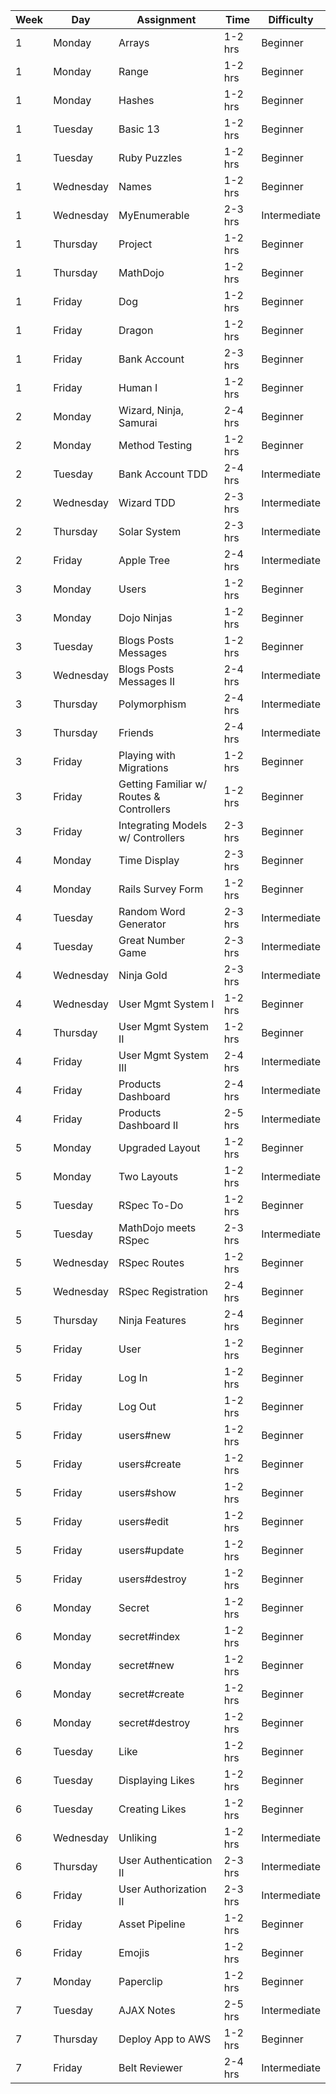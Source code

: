 |Week|Day|Assignment|Time|Difficulty|
|---|---|---|---|---|
|1|Monday|Arrays|1-2 hrs|Beginner|
|1|Monday|Range|1-2 hrs|Beginner|
|1|Monday|Hashes|1-2 hrs|Beginner|
|1|Tuesday|Basic 13|1-2 hrs|Beginner|
|1|Tuesday|Ruby Puzzles|1-2 hrs|Beginner|
|1|Wednesday|Names|1-2 hrs|Beginner|
|1|Wednesday|MyEnumerable|2-3 hrs|Intermediate|
|1|Thursday|Project|1-2 hrs|Beginner|
|1|Thursday|MathDojo|1-2 hrs|Beginner|
|1|Friday|Dog|1-2 hrs|Beginner|
|1|Friday|Dragon|1-2 hrs|Beginner|
|1|Friday|Bank Account|2-3 hrs|Beginner|
|1|Friday|Human I|1-2 hrs|Beginner|
|2|Monday|Wizard, Ninja, Samurai|2-4 hrs|Beginner|
|2|Monday|Method Testing|1-2 hrs|Beginner|
|2|Tuesday|Bank Account TDD|2-4 hrs|Intermediate|
|2|Wednesday|Wizard TDD|2-3 hrs|Intermediate|
|2|Thursday|Solar System|2-3 hrs|Intermediate|
|2|Friday|Apple Tree|2-4 hrs|Intermediate|
|3|Monday|Users|1-2 hrs|Beginner|
|3|Monday|Dojo Ninjas|1-2 hrs|Beginner|
|3|Tuesday|Blogs Posts Messages|1-2 hrs|Beginner|
|3|Wednesday|Blogs Posts Messages II|2-4 hrs|Intermediate|
|3|Thursday|Polymorphism|2-4 hrs|Intermediate|
|3|Thursday|Friends|2-4 hrs|Intermediate|
|3|Friday|Playing with Migrations|1-2 hrs|Beginner|
|3|Friday|Getting Familiar w/ Routes & Controllers|1-2 hrs|Beginner|
|3|Friday|Integrating Models w/ Controllers|2-3 hrs|Beginner|
|4|Monday|Time Display|2-3 hrs|Beginner|
|4|Monday|Rails Survey Form|1-2 hrs|Beginner|
|4|Tuesday|Random Word Generator|2-3 hrs|Intermediate|
|4|Tuesday|Great Number Game|2-3 hrs|Intermediate|
|4|Wednesday|Ninja Gold|2-3 hrs|Intermediate|
|4|Wednesday|User Mgmt System I|1-2 hrs|Beginner|
|4|Thursday|User Mgmt System II|1-2 hrs|Beginner|
|4|Friday|User Mgmt System III|2-4 hrs|Intermediate|
|4|Friday|Products Dashboard|2-4 hrs|Intermediate|
|4|Friday|Products Dashboard II|2-5 hrs|Intermediate|
|5|Monday|Upgraded Layout|1-2 hrs|Beginner|
|5|Monday|Two Layouts|1-2 hrs|Intermediate|
|5|Tuesday|RSpec To-Do|1-2 hrs|Beginner|
|5|Tuesday|MathDojo meets RSpec|2-3 hrs|Intermediate|
|5|Wednesday|RSpec Routes|1-2 hrs|Beginner|
|5|Wednesday|RSpec Registration|2-4 hrs|Beginner|
|5|Thursday|Ninja Features|2-4 hrs|Beginner|
|5|Friday|User|1-2 hrs|Beginner|
|5|Friday|Log In|1-2 hrs|Beginner|
|5|Friday|Log Out|1-2 hrs|Beginner|
|5|Friday|users#new|1-2 hrs|Beginner|
|5|Friday|users#create|1-2 hrs|Beginner|
|5|Friday|users#show|1-2 hrs|Beginner|
|5|Friday|users#edit|1-2 hrs|Beginner|
|5|Friday|users#update|1-2 hrs|Beginner|
|5|Friday|users#destroy|1-2 hrs|Beginner|
|6|Monday|Secret|1-2 hrs|Beginner|
|6|Monday|secret#index|1-2 hrs|Beginner|
|6|Monday|secret#new|1-2 hrs|Beginner|
|6|Monday|secret#create|1-2 hrs|Beginner|
|6|Monday|secret#destroy|1-2 hrs|Beginner|
|6|Tuesday|Like|1-2 hrs|Beginner|
|6|Tuesday|Displaying Likes|1-2 hrs|Beginner|
|6|Tuesday|Creating Likes|1-2 hrs|Beginner|
|6|Wednesday|Unliking|1-2 hrs|Intermediate|
|6|Thursday|User Authentication II|2-3 hrs|Intermediate|
|6|Friday|User Authorization II|2-3 hrs|Intermediate|
|6|Friday|Asset Pipeline|1-2 hrs|Beginner|
|6|Friday|Emojis|1-2 hrs|Beginner|
|7|Monday|Paperclip|1-2 hrs|Beginner|
|7|Tuesday|AJAX Notes|2-5 hrs|Intermediate|
|7|Thursday|Deploy App to AWS|1-2 hrs|Beginner|
|7|Friday|Belt Reviewer|2-4 hrs|Intermediate|
